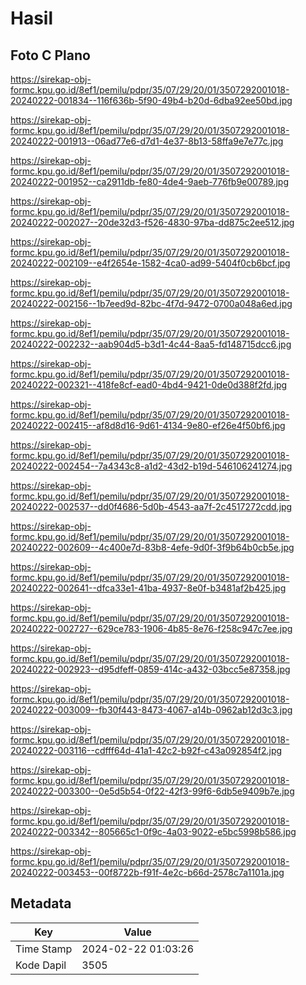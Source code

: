 # Hasil

## Foto C Plano

https://sirekap-obj-formc.kpu.go.id/8ef1/pemilu/pdpr/35/07/29/20/01/3507292001018-20240222-001834--116f636b-5f90-49b4-b20d-6dba92ee50bd.jpg

https://sirekap-obj-formc.kpu.go.id/8ef1/pemilu/pdpr/35/07/29/20/01/3507292001018-20240222-001913--06ad77e6-d7d1-4e37-8b13-58ffa9e7e77c.jpg

https://sirekap-obj-formc.kpu.go.id/8ef1/pemilu/pdpr/35/07/29/20/01/3507292001018-20240222-001952--ca2911db-fe80-4de4-9aeb-776fb9e00789.jpg

https://sirekap-obj-formc.kpu.go.id/8ef1/pemilu/pdpr/35/07/29/20/01/3507292001018-20240222-002027--20de32d3-f526-4830-97ba-dd875c2ee512.jpg

https://sirekap-obj-formc.kpu.go.id/8ef1/pemilu/pdpr/35/07/29/20/01/3507292001018-20240222-002109--e4f2654e-1582-4ca0-ad99-5404f0cb6bcf.jpg

https://sirekap-obj-formc.kpu.go.id/8ef1/pemilu/pdpr/35/07/29/20/01/3507292001018-20240222-002156--1b7eed9d-82bc-4f7d-9472-0700a048a6ed.jpg

https://sirekap-obj-formc.kpu.go.id/8ef1/pemilu/pdpr/35/07/29/20/01/3507292001018-20240222-002232--aab904d5-b3d1-4c44-8aa5-fd148715dcc6.jpg

https://sirekap-obj-formc.kpu.go.id/8ef1/pemilu/pdpr/35/07/29/20/01/3507292001018-20240222-002321--418fe8cf-ead0-4bd4-9421-0de0d388f2fd.jpg

https://sirekap-obj-formc.kpu.go.id/8ef1/pemilu/pdpr/35/07/29/20/01/3507292001018-20240222-002415--af8d8d16-9d61-4134-9e80-ef26e4f50bf6.jpg

https://sirekap-obj-formc.kpu.go.id/8ef1/pemilu/pdpr/35/07/29/20/01/3507292001018-20240222-002454--7a4343c8-a1d2-43d2-b19d-546106241274.jpg

https://sirekap-obj-formc.kpu.go.id/8ef1/pemilu/pdpr/35/07/29/20/01/3507292001018-20240222-002537--dd0f4686-5d0b-4543-aa7f-2c4517272cdd.jpg

https://sirekap-obj-formc.kpu.go.id/8ef1/pemilu/pdpr/35/07/29/20/01/3507292001018-20240222-002609--4c400e7d-83b8-4efe-9d0f-3f9b64b0cb5e.jpg

https://sirekap-obj-formc.kpu.go.id/8ef1/pemilu/pdpr/35/07/29/20/01/3507292001018-20240222-002641--dfca33e1-41ba-4937-8e0f-b3481af2b425.jpg

https://sirekap-obj-formc.kpu.go.id/8ef1/pemilu/pdpr/35/07/29/20/01/3507292001018-20240222-002727--629ce783-1906-4b85-8e76-f258c947c7ee.jpg

https://sirekap-obj-formc.kpu.go.id/8ef1/pemilu/pdpr/35/07/29/20/01/3507292001018-20240222-002923--d95dfeff-0859-414c-a432-03bcc5e87358.jpg

https://sirekap-obj-formc.kpu.go.id/8ef1/pemilu/pdpr/35/07/29/20/01/3507292001018-20240222-003009--fb30f443-8473-4067-a14b-0962ab12d3c3.jpg

https://sirekap-obj-formc.kpu.go.id/8ef1/pemilu/pdpr/35/07/29/20/01/3507292001018-20240222-003116--cdfff64d-41a1-42c2-b92f-c43a092854f2.jpg

https://sirekap-obj-formc.kpu.go.id/8ef1/pemilu/pdpr/35/07/29/20/01/3507292001018-20240222-003300--0e5d5b54-0f22-42f3-99f6-6db5e9409b7e.jpg

https://sirekap-obj-formc.kpu.go.id/8ef1/pemilu/pdpr/35/07/29/20/01/3507292001018-20240222-003342--805665c1-0f9c-4a03-9022-e5bc5998b586.jpg

https://sirekap-obj-formc.kpu.go.id/8ef1/pemilu/pdpr/35/07/29/20/01/3507292001018-20240222-003453--00f8722b-f91f-4e2c-b66d-2578c7a1101a.jpg


## Metadata

| Key        | Value               |
| ---------- | ------------------- |
| Time Stamp | 2024-02-22 01:03:26 |
| Kode Dapil | 3505                |



